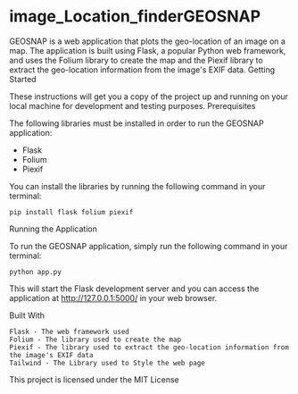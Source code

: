 # image_Location_finderGEOSNAP

GEOSNAP is a web application that plots the geo-location of an image on a map. The application is built using Flask, a popular Python web framework, and uses the Folium library to create the map and the Piexif library to extract the geo-location information from the image's EXIF data.
Getting Started

These instructions will get you a copy of the project up and running on your local machine for development and testing purposes.
Prerequisites

The following libraries must be installed in order to run the GEOSNAP application:

- Flask
- Folium
- Piexif

You can install the libraries by running the following command in your terminal:

    pip install flask folium piexif

Running the Application

To run the GEOSNAP application, simply run the following command in your terminal:

    python app.py

This will start the Flask development server and you can access the application at http://127.0.0.1:5000/ in your web browser.

Built With

    Flask - The web framework used
    Folium - The library used to create the map
    Piexif - The library used to extract the geo-location information from the image's EXIF data
    Tailwind - The Library used to Style the web page



This project is licensed under the MIT License 
